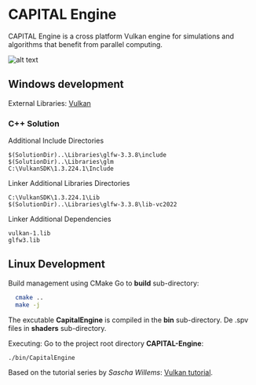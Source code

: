 # CAPITAL Engine
CAPITAL Engine is a cross platform Vulkan engine for simulations and algorithms that benefit from parallel computing.

![alt text](https://github.com/whooki3/CAPITAL-engine/blob/development/assets/CoverCapture.PNG?raw=true)

## Windows development

External Libraries: [Vulkan](https://vulkan-tutorial.com/Development_environment)

### C++ Solution 
Additional Include Directories
```
$(SolutionDir)..\Libraries\glfw-3.3.8\include
$(SolutionDir)..\Libraries\glm
C:\VulkanSDK\1.3.224.1\Include
```
Linker Additional Libraries Directories
```text
C:\VulkanSDK\1.3.224.1\Lib
$(SolutionDir)..\Libraries\glfw-3.3.8\lib-vc2022
```
Linker Additional Dependencies
```text
vulkan-1.lib
glfw3.lib
```

## Linux Development
Build management using CMake
Go to **build** sub-directory:

```bash
  cmake ..
  make -j
```

The excutable **CapitalEngine** is compiled in the **bin** sub-directory.
De .spv files in **shaders** sub-directory.

Executing: Go to the project root directory **CAPITAL-Engine**:

```bash
./bin/CapitalEngine
```

Based on the tutorial series by *Sascha Willems*: [Vulkan tutorial](https://vulkan-tutorial.com/Introduction).

